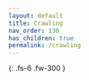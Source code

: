 ```yaml
---
layout: default
title: Crawling
nav_order: 130
has_children: true
permalink: /crawling
---
```


{: .fs-6 .fw-300 }
